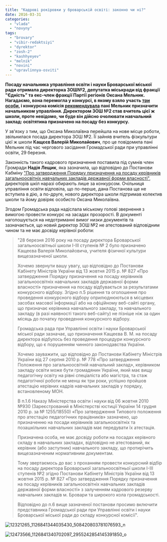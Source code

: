 ```yaml
---
title: "Кадрові рокіровки у броварській освіті: законно чи ні?"
date: 2016-03-31
categories: 
  - "vlada"
  - "novyny"
tags: 
  - "brovary"
  - "vibir-redaktsiyi"
  - "dyrektor"
  - "zosh-2"
  - "kashhyeyev"
  - "melnik"
  - "novini"
  - "upravlinnya-osviti"
---
```


**Посаду начальника управління освіти і науки Броварської міської ради отримала директорка ЗОШ№2, депутатка міськради від фракції "Єдність" та екс-член фракції Партії регіонів Оксана Мельник. Нагадаємо, вона перемогла у конкурсі, в якому взяло участь [три особи](https://mpz.brovary.org/gromadska-rada-pry-osviti-progolosuvala-za-stabilnist-ta-dobrobut/), і конкурсна комісія [рекомендувала](https://mpz.brovary.org/konkursna-komisiya-rekomenduye-pryznachyty-melnyk-nachalnykom-upravlinnya-osvity/) пані Мельник призначити начальником управління. Директором ЗОШ №2 став вчитель цієї ж школи, проте невідомо, чи буде він дійсно очолювати навчальний заклад: освітятина призначено на посаду без конкурсу.**

У зв'язку з тим, що Оксана Миколаївна перейшла на нове місце роботи, звільнилася посада директора ЗОШ №2. Її зайняв вчитель фізкультури цієї ж школи **Кащєєв Валерій Миколайович**, про це повідомила пані Мельник під час чергового засідання Громадської ради при управлінні освіти, 29 березня.

Законність такого кадрового призначення поставила під сумнів член Громради **Надія Лещик**, яка зазначила, що відповідно до Постанови Кабміну ["Про затвердження Порядку призначення на посаду керівників загальноосвітніх навчальних закладів державної форми власності"](http://www.kmu.gov.ua/control/ru/cardnpd?docid=248564119), директорів шкіл наразі обирають лише за конкурсом. Очільниця управління освіти відповіла, що по-перше, дана Постанова ще не вступила в дію, а по-друге, нового директора школи підтримав колектив школи та йому довіряє особисто Оксана Миколаївна.

Згодом Громадська рада надіслала міському голові звернення з вимогою провести конкурс на засадах прозорості. В документі наголошується на недотриманні вимог низки документів та зазначається, що новий директор ЗОШ №2 не атестований відповідним чином та не має досвіду керівної роботи:

> "28 березня 2016 року на посаду директора Броварської загальноосвітньої школи І-ІІІ ступенів № 2 було призначено Кащеєва Валерія Миколайовича, учителя фізичної культури вищезазначеної школи.
> 
> Хочемо звернути вашу увагу, що відповідно до Постанови Кабінету Міністрів України від 13 жовтня 2015 р. № 827 «Про затвердження Порядку призначення на посаду керівників загальноосвітніх навчальних закладів державної форми власності» призначення на посаду відбувається за результатами конкурсного відбору. Згідно п.5 рішення та оголошення про проведення конкурсного відбору оприлюднюються в місцевих засобах масової інформації або на офіційному веб-сайті органу, що призначає керівника навчального закладу, та навчального закладу (в разі наявності такого веб-сайту) не пізніше ніж за один місяць до початку проведення конкурсного відбору.
> 
> Громадська рада при Управлінні освіти і науки Броварської міської ради зазначає, що призначення Кащеєва В. М. на посаду директора відбулось без проведення процедури конкурсного відбору, що є порушенням чинного законодавства України.
> 
> Хочемо зауважити, що відповідно до Постанови Кабінету Міністрів України від 27 серпня 2010 р. № 778 «Про затвердження Положення про загальноосвітній навчальний заклад», керівником закладу освіти може бути громадянин України, який має вищу педагогічну освіту на рівні спеціаліста або магістра, та стаж педагогічної роботи не менш як три роки, успішно пройшов атестацію керівних кадрів навчальних закладів у порядку, встановленому МОН.
> 
> В п.1.6 Наказу Міністерства освіти і науки від 06 жовтня 2010 №930 (Зареєстрований в Міністерстві юстиції України 14 грудня 2010 р. за № 1255/18550) «Про затвердження Типового положення про атестацію педагогічних працівників» зазначено, що призначенню на посади керівників загальноосвітніх та позашкільних навчальних закладів має передувати їх атестація.
> 
> Призначена особа, не має досвіду роботи на посадах керівного складу в навчальних закладах, відповідно не атестований, як керівник (або заступник) навчального закладу, що протирічить вищезазначеним нормативним документам.
> 
> Тому звертаємось до вас з проханням провести конкурсний відбір на посаду директора Броварської загальноосвітньої школи І-ІІІ ступенів №2 згідно Постанови Кабінету Міністрів України від 13 жовтня 2015 р. № 827 «Про затвердження Порядку призначення на посаду керівників загальноосвітніх навчальних закладів державної форми власності» з залученням кадрового резерву навчальних закладів м. Бровари та широкого кола громадськості.
> 
> Відповідно до п.6 вище зазначеної постанови просимо включити представника Громадської ради при Управлінні освіти і науки Броварської міської ради до складу конкурсної комісії".

![12321265_1126841344035430_508420803781076593_n](https://mpz.brovary.org/wp-content/uploads/2016/03/12321265_1126841344035430_508420803781076593_n.jpg)

![12473566_1126841340702097_2955242854145391850_o](https://mpz.brovary.org/wp-content/uploads/2016/03/12473566_1126841340702097_2955242854145391850_o.jpg)
